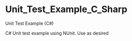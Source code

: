 # Unit_Test_Example_C_Sharp
Unit Test Example (C#)

C# Unit test example using NUnit. Use as desired
